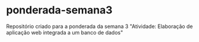 # ponderada-semana3
Repositório criado para a ponderada da semana 3 "Atividade: Elaboração de aplicação web integrada a um banco de dados"
